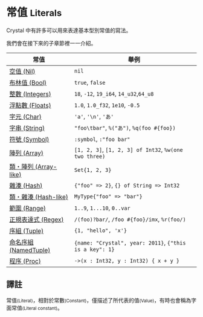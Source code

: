 # 常值 <small>Literals</small>

Crystal 中有許多可以用來表達基本型別常值的寫法。

我們會在接下來的子章節裡一一介紹。

| 常值                                      | 舉例                                        |
|---                                        |---                                          |
| [空值 (Nil)](./literals/nil.md)           | `nil`                                       |
| [布林值 (Bool)](./literals/bool.md)       | `true`, `false`                             |
| [整數 (Integers)](./literals/integers.md) | `18`, `-12`, `19_i64`, `14_u32`,`64_u8`     |
| [浮點數 (Floats)](./literals/floats.md)   | `1.0`, `1.0_f32`, `1e10`, `-0.5`            |
| [字元 (Char)](./literals/char.md)         | `'a'`, `'\n'`, `'あ'`                       |
| [字串 (String)](./literals/string.md)     | `"foo\tbar"`, `%("あ")`, `%q(foo #{foo})`   |
| [符號 (Symbol)](./literals/symbol.md)     | `:symbol`, `:"foo bar"`                     |
| [陣列 (Array)](./literals/array.md)       | `[1, 2, 3]`, `[1, 2, 3] of Int32`, `%w(one two three)` |
| [類・陣列 (Array-like)](./literals/array.md#類・陣列array-like型別常值) | `Set{1, 2, 3}`                              |
| [雜湊 (Hash)](./literals/hash.md)         | `{"foo" => 2}`, `{} of String => Int32`     |
| [類・雜湊 (Hash-like)](./literals/hash.md#類・雜湊hash-like型別常值) | `MyType{"foo" => "bar"}`                    |
| [範圍 (Range)](./literals/range.md)       | `1..9`, `1...10`, `0..var`                  |
| [正規表達式 (Regex)](./literals/regex.md) | `/(foo)?bar/`, `/foo #{foo}/imx`, `%r(foo/)` |
| [序組 (Tuple)](./literals/tuple.md)       | `{1, "hello", 'x'}`                         |
| [命名序組 (NamedTuple)](./literals/named_tuple.md) | `{name: "Crystal", year: 2011}`, `{"this is a key": 1}`|
| [程序 (Proc)](./literals/proc.md)         | `->(x : Int32, y : Int32) { x + y }`        |

## 譯註

常值<small>(Literal)</small>，相對於常數<small>(Constant)</small>，僅描述了所代表的值<small>(Value)</small>，有時也會稱為字面常值<small>(Literal constant)</small>。
